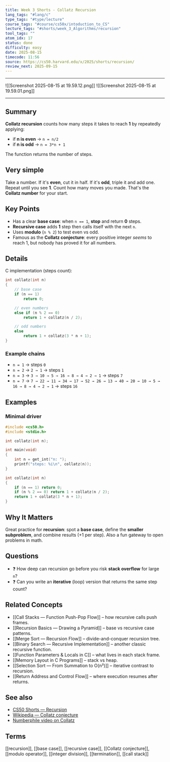 ```yaml
---
title: Week 3 Shorts - Collatz Recursion
lang_tags: "#lang/c"
type_tags: "#type/lecture"
course_tags: "#course/cs50x/intoduction_to_CS"
lecture_tags: "#shorts/week_3_Algorithms/recursion"
tool_tags: ""
atom_idx: 17
status: done
difficulty: easy
date: 2025-08-15
timecode: 11:56
source: https://cs50.harvard.edu/x/2025/shorts/recursion/
review_next: 2025-09-15
---
```


---

![[Screenshot 2025-08-15 at 19.59.12.png]]
![[Screenshot 2025-08-15 at 19.59.01.png]]

---

## Summary
**Collatz recursion** counts how many steps it takes to reach **1** by repeatedly applying:  
- if **n is even** → `n = n/2`  
- if **n is odd** → `n = 3*n + 1`  

The function returns the number of steps.

## Very simple
Take a number. If it's **even**, cut it in half. If it's **odd**, triple it and add one. Repeat until you see **1**. Count how many moves you made. That's the **Collatz number** for your start.

## Key Points
- Has a clear **base case**: when `n == 1`, **stop** and return **0** steps.
- **Recursive case** adds **1** step then calls itself with the next `n`.
- Uses **modulo** (`n % 2`) to test even vs odd.
- Famous as the **Collatz conjecture**: every positive integer *seems* to reach 1, but nobody has proved it for all numbers.

## Details
C implementation (steps count):
```c
int collatz(int n)
{
    // base case
    if (n == 1)
        return 0;

    // even numbers
    else if (n % 2 == 0)
        return 1 + collatz(n / 2);

    // odd numbers
    else
        return 1 + collatz(3 * n + 1);
}
```

### Example chains
- `n = 1` → steps `0`  
- `n = 2` → `2 → 1` → steps `1`  
- `n = 3` → `3 → 10 → 5 → 16 → 8 → 4 → 2 → 1` → steps `7`  
- `n = 7` → `7 → 22 → 11 → 34 → 17 → 52 → 26 → 13 → 40 → 20 → 10 → 5 → 16 → 8 → 4 → 2 → 1` → steps `16`

## Examples
### Minimal driver
```c
#include <cs50.h>
#include <stdio.h>

int collatz(int n);

int main(void)
{
    int n = get_int("n: ");
    printf("steps: %i\n", collatz(n));
}

int collatz(int n)
{
    if (n == 1) return 0;
    if (n % 2 == 0) return 1 + collatz(n / 2);
    return 1 + collatz(3 * n + 1);
}
```

## Why It Matters
Great practice for **recursion**: spot a **base case**, define the **smaller subproblem**, and combine results (+1 per step). Also a fun gateway to open problems in math.

## Questions
- ❓ How deep can recursion go before you risk **stack overflow** for large `n`?
- ❓ Can you write an **iterative** (loop) version that returns the same step count?

## Related Concepts
- [[Call Stacks — Function Push-Pop Flow]] – how recursive calls push frames.
- [[Recursion Basics — Drawing a Pyramid]] – base vs recursive case patterns.
- [[Merge Sort — Recursion Flow]] – divide-and-conquer recursion tree.
- [[Binary Search — Recursive Implementation]] – another classic recursive function.
- [[Function Parameters & Locals in C]] – what lives in each stack frame.
- [[Memory Layout in C Programs]] – stack vs heap.
- [[Selection Sort — From Summation to O(n²)]] – iterative contrast to recursion.
- [[Return Address and Control Flow]] – where execution resumes after returns.

## See also
- [CS50 Shorts — Recursion](https://cs50.harvard.edu/x/2025/shorts/recursion/)
- [Wikipedia — Collatz conjecture](https://en.wikipedia.org/wiki/Collatz_conjecture)
- [Numberphile video on Collatz](https://www.youtube.com/watch?v=094y1Z2wpJg)

## Terms
[[recursion]], [[base case]], [[recursive case]], [[Collatz conjecture]], [[modulo operator]], [[integer division]], [[termination]], [[call stack]]
